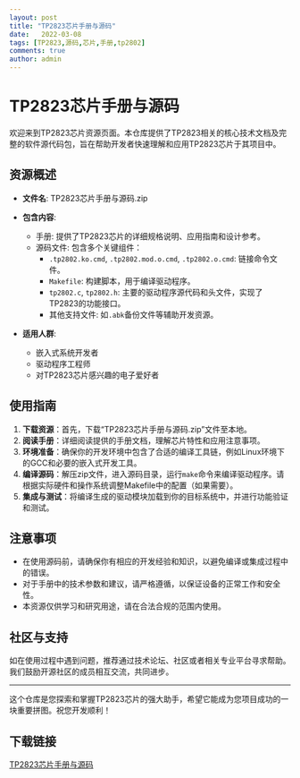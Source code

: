 ```yaml
---
layout: post
title: "TP2823芯片手册与源码"
date:   2022-03-08
tags: [TP2823,源码,芯片,手册,tp2802]
comments: true
author: admin
---
```

# TP2823芯片手册与源码

欢迎来到TP2823芯片资源页面。本仓库提供了TP2823相关的核心技术文档及完整的软件源代码包，旨在帮助开发者快速理解和应用TP2823芯片于其项目中。

## 资源概述

- **文件名**: TP2823芯片手册与源码.zip
- **包含内容**:
    - 手册: 提供了TP2823芯片的详细规格说明、应用指南和设计参考。
    - 源码文件: 包含多个关键组件：
        - `.tp2802.ko.cmd`, `.tp2802.mod.o.cmd`, `.tp2802.o.cmd`: 链接命令文件。
        - `Makefile`: 构建脚本，用于编译驱动程序。
        - `tp2802.c`, `tp2802.h`: 主要的驱动程序源代码和头文件，实现了TP2823的功能接口。
        - 其他支持文件: 如`.abk`备份文件等辅助开发资源。
    
- **适用人群**:
    - 嵌入式系统开发者
    - 驱动程序工程师
    - 对TP2823芯片感兴趣的电子爱好者

## 使用指南

1. **下载资源**：首先，下载“TP2823芯片手册与源码.zip”文件至本地。
2. **阅读手册**：详细阅读提供的手册文档，理解芯片特性和应用注意事项。
3. **环境准备**：确保你的开发环境中包含了合适的编译工具链，例如Linux环境下的GCC和必要的嵌入式开发工具。
4. **编译源码**：解压zip文件，进入源码目录，运行`make`命令来编译驱动程序。请根据实际硬件和操作系统调整Makefile中的配置（如果需要）。
5. **集成与测试**：将编译生成的驱动模块加载到你的目标系统中，并进行功能验证和测试。

## 注意事项

- 在使用源码前，请确保你有相应的开发经验和知识，以避免编译或集成过程中的错误。
- 对于手册中的技术参数和建议，请严格遵循，以保证设备的正常工作和安全性。
- 本资源仅供学习和研究用途，请在合法合规的范围内使用。

## 社区与支持

如在使用过程中遇到问题，推荐通过技术论坛、社区或者相关专业平台寻求帮助。我们鼓励开源社区的成员相互交流，共同进步。

---

这个仓库是您探索和掌握TP2823芯片的强大助手，希望它能成为您项目成功的一块重要拼图。祝您开发顺利！

## 下载链接

[TP2823芯片手册与源码](https://pan.quark.cn/s/b24d65dbc108)